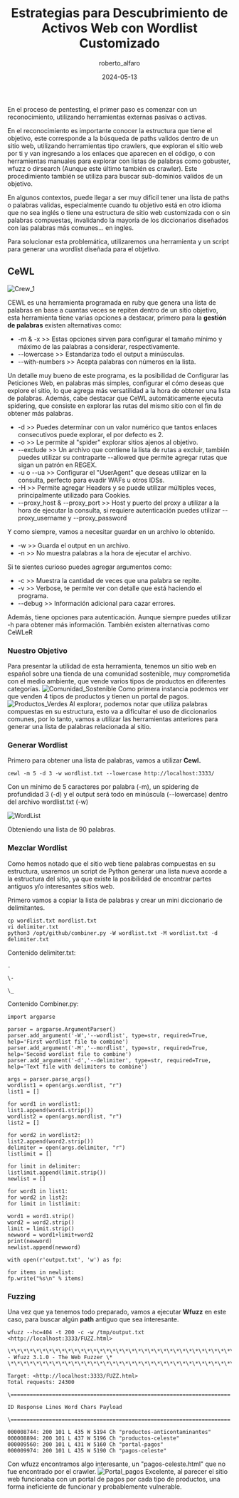 ﻿---
author: roberto_alfaro
layout: post
title: Estrategias para Descubrimiento de Activos Web con Wordlist Customizado
date: 2024-05-13
categories: [Ciberseguridad, Offensive Security, Reconocimiento]
---

En el proceso de pentesting, el primer paso es comenzar con un reconocimiento, utilizando herramientas externas pasivas o activas.

En el reconocimiento es importante conocer la estructura que tiene el objetivo, este corresponde a la búsqueda de paths validos dentro de un sitio web, utilizando herramientas tipo crawlers, que exploran el sitio web por ti y van ingresando a los enlaces que aparecen en el código, o con herramientas manuales para explorar con listas de palabras como gobuster, wfuzz o dirsearch (Aunque este último también es crawler). Este procedimiento también se utiliza para buscar sub-dominios validos de un objetivo.

En algunos contextos, puede llegar a ser muy difícil tener una lista de paths o palabras validas, especialmente cuando tu objetivo está en otro idioma que no sea inglés o tiene una estructura de sitio web customizada con o sin palabras compuestas, invalidando la mayoría de los diccionarios diseñados con las palabras más comunes... en ingles.

Para solucionar esta problemática, utilizaremos una herramienta y un script para generar una wordlist diseñada para el objetivo.

## CeWL

![Crew_1](https://e-virtus.s3.us-east-2.amazonaws.com/624b46a6-be24-408b-b89c-599410a6caaf.png)

CEWL es una herramienta programada en ruby que genera una lista de palabras en base a cuantas veces se repiten dentro de un sitio objetivo, esta herramienta tiene varias opciones a destacar, primero para la **gestión de palabras** existen alternativas como:

- -m & -x >> Estas opciones sirven para configurar el tamaño mínimo y máximo de las palabras a considerar, respectivamente.
- --lowercase >> Estandariza todo el output a minúsculas.
- --with-numbers >> Acepta palabras con números en la lista.

Un detalle muy bueno de este programa, es la posibilidad de Configurar las Peticiones Web, en palabras más simples, configurar el cómo deseas que explore el sitio, lo que agrega más versatilidad a la hora de obtener una lista de palabras. Además, cabe destacar que CeWL automáticamente ejecuta spidering, que consiste en explorar las rutas del mismo sitio con el fin de obtener más palabras.

- -d >> Puedes determinar con un valor numérico que tantos enlaces consecutivos puede explorar, el por defecto es 2.
- -o >> Le permite al "spider" explorar sitios ajenos al objetivo.
- --exclude >> Un archivo que contiene la lista de rutas a excluir, también puedes utilizar su contraparte --allowed que permite agregar rutas que sigan un patrón en REGEX.
- -u o --ua >> Configurar el "UserAgent" que deseas utilizar en la consulta, perfecto para evadir WAFs u otros IDSs.
- -H >> Permite agregar Headers y se puede utilizar múltiples veces, principalmente utilizado para Cookies.
- --proxy_host & --proxy_port >> Host y puerto del proxy a utilizar a la hora de ejecutar la consulta, si requiere autenticación puedes utilizar --proxy_username y --proxy_password

Y como siempre, vamos a necesitar guardar en un archivo lo obtenido.

- -w >> Guarda el output en un archivo.
- -n >> No muestra palabras a la hora de ejecutar el archivo.

Si te sientes curioso puedes agregar argumentos como:

- -c >> Muestra la cantidad de veces que una palabra se repite.
- -v >> Verbose, te permite ver con detalle que está haciendo el programa.
- --debug >> Información adicional para cazar errores.

Además, tiene opciones para autenticación. Aunque siempre puedes utilizar -h para obtener más información. También existen alternativas como CeWLeR

### Nuestro Objetivo

Para presentar la utilidad de esta herramienta, tenemos un sitio web en español sobre una tienda de una comunidad sostenible, muy comprometida con el medio ambiente, que vende varios tipos de productos en diferentes categorías.
![Comunidad_Sostenible](https://e-virtus.s3.us-east-2.amazonaws.com/f3ef46a1-22f5-44cb-80f9-b4d4308d1935.png)
Como primera instancia podemos ver que venden 4 tipos de productos y tienen un portal de pagos.
![Productos_Verdes](https://e-virtus.s3.us-east-2.amazonaws.com/2f299f99-ac95-4860-8470-0f2435f8dccf.png)
Al explorar, podemos notar que utiliza palabras compuestas en su estructura, esto va a dificultar el uso de diccionarios comunes, por lo tanto, vamos a utilizar las herramientas anteriores para generar una lista de palabras relacionada al sitio.

### Generar Wordlist

Primero para obtener una lista de palabras, vamos a utilizar **Cewl.**

```
cewl -m 5 -d 3 -w wordlist.txt --lowercase http://localhost:3333/
```

Con un mínimo de 5 caracteres por palabra (-m), un spidering de profundidad 3 (-d) y el output será todo en minúscula (--lowercase) dentro del archivo wordlist.txt (-w)

![WordList](https://e-virtus.s3.us-east-2.amazonaws.com/db4b862f-2d35-43f7-8600-af0a01298298.png)

Obteniendo una lista de 90 palabras.

### Mezclar Wordlist

Como hemos notado que el sitio web tiene palabras compuestas en su estructura, usaremos un script de Python generar una lista nueva acorde a la estructura del sitio, ya que existe la posibilidad de encontrar partes antiguos y/o interesantes sitios web.

Primero vamos a copiar la lista de palabras y crear un mini diccionario de delimitantes.

```
cp wordlist.txt mordlist.txt
vi delimiter.txt
python3 /opt/github/combiner.py -W wordlist.txt -M wordlist.txt -d delimiter.txt
```

Contenido delimiter.txt:

```
.

\-

\_
```

Contenido Combiner.py:

```
import argparse

parser = argparse.ArgumentParser()
parser.add_argument('-W','--wordlist', type=str, required=True, help='First wordlist file to combine')
parser.add_argument('-M','--mordlist', type=str, required=True, help='Second wordlist file to combine')
parser.add_argument('-d','--delimiter', type=str, required=True, help='Text file with delimiters to combine')

args = parser.parse_args()
wordlist1 = open(args.wordlist, "r")
list1 = []

for word1 in wordlist1:
list1.append(word1.strip())
wordlist2 = open(args.mordlist, "r")
list2 = []

for word2 in wordlist2:
list2.append(word2.strip())
delimiter = open(args.delimiter, "r")
listlimit = []

for limit in delimiter:
listlimit.append(limit.strip())
newlist = []

for word1 in list1:
for word2 in list2:
for limit in listlimit:

word1 = word1.strip()
word2 = word2.strip()
limit = limit.strip()
newword = word1+limit+word2
print(newword)
newlist.append(newword)

with open(r'output.txt', 'w') as fp:

for items in newlist:
fp.write("%s\n" % items)
```

### Fuzzing

Una vez que ya tenemos todo preparado, vamos a ejecutar **Wfuzz** en este caso, para buscar algún **path** antiguo que sea interesante.

```
wfuzz --hc=404 -t 200 -c -w /tmp/output.txt <http://localhost:3333/FUZZ.html>

\*\*\*\*\*\*\*\*\*\*\*\*\*\*\*\*\*\*\*\*\*\*\*\*\*\*\*\*\*\*\*\*\*\*\*\*\*\*\*\*\*\*\*\*\*\*\*\*\*\*\*\*\*\*\*\*
- Wfuzz 3.1.0 - The Web Fuzzer \*
\*\*\*\*\*\*\*\*\*\*\*\*\*\*\*\*\*\*\*\*\*\*\*\*\*\*\*\*\*\*\*\*\*\*\*\*\*\*\*\*\*\*\*\*\*\*\*\*\*\*\*\*\*\*\*\*

Target: <http://localhost:3333/FUZZ.html>
Total requests: 24300

\=====================================================================

ID Response Lines Word Chars Payload

\=====================================================================

000008744: 200 101 L 435 W 5194 Ch "productos-anticontaminantes"
000008894: 200 101 L 437 W 5196 Ch "productos-celeste"
000009560: 200 101 L 431 W 5160 Ch "portal-pagos"
000009974: 200 101 L 435 W 5190 Ch "pagos-celeste"
```

Con wfuzz encontramos algo interesante, un "pagos-celeste.html" que no fue encontrado por el crawler.
![Portal_pagos](https://e-virtus.s3.us-east-2.amazonaws.com/f017d431-b5d8-4298-b72f-34f60e3fa4fc.png)
Excelente, al parecer el sitio web funcionaba con un portal de pagos por cada tipo de productos, una forma ineficiente de funcionar y probablemente vulnerable.
